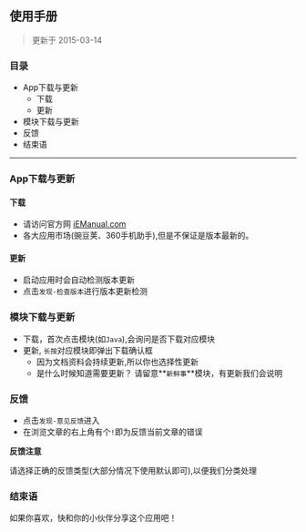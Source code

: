 使用手册
-------
> 更新于 2015-03-14

### 目录

- App下载与更新
    - 下载
    - 更新
- 模块下载与更新
- 反馈
- 结束语

----

### App下载与更新

#### 下载

- 请访问官方网 [iEManual.com](http://www.iemanual.com/)
- 各大应用市场(豌豆荚、360手机助手),但是不保证是版本最新的。

#### 更新

- 启动应用时会自动检测版本更新
- 点击`发现-检查版本`进行版本更新检测



### 模块下载与更新

- 下载，首次点击模块(如`Java`),会询问是否下载对应模块
- 更新, `长按`对应模块即弹出下载确认框
  - 因为文档资料会持续更新,所以你也选择性更新
  - 是什么时候知道需要更新？ 请留意**`新鲜事`**模块，有更新我们会说明



### 反馈

- 点击`发现-意见反馈`进入
- 在浏览文章的右上角有个`!`即为反馈当前文章的错误


**反馈注意**

请选择正确的反馈类型(大部分情况下使用默认即可),以便我们分类处理



### 结束语

如果你喜欢，快和你的小伙伴分享这个应用吧！
